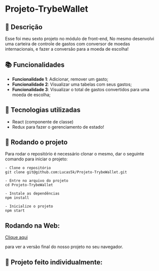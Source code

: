 # Projeto-TrybeWallet

## :memo: Descrição
<p>Esse foi meu sexto projeto no módulo de front-end, No mesmo desenvolvi uma carteira de controle de gastos com conversor de moedas internacionais,
e fazer a conversão para a moeda de escolha!</p>

## :books: Funcionalidades
* <b>Funcionalidade 1</b>: Adicionar, remover um gasto;
* <b>Funcionalidade 2</b>: Visualizar uma tabelas com seus gastos;
* <b>Funcionalidade 3</b>: Visualizar o total de gastos convertidos para uma moeda de escolha;

## :wrench: Tecnologias utilizadas
* React (componente de classe)
* Redux para fazer o gerenciamento de estado!

## :rocket: Rodando o projeto
Para rodar o repositório é necessário clonar o mesmo, dar o seguinte comando para iniciar o projeto:
```
- Clone o repositório
git clone git@github.com:Lucas5k/Projeto-TrybeWallet.git

- Entre no arquivo do projeto
cd Projeto-TrybeWallet

- Instale as dependências
npm install

- Inicialize o projeto
npm start

```

## Rodando na Web:

<a href="https://projeto-trybe-wallet.vercel.app/">Clique aqui</a><p>para ver a versão final do nosso projeto no seu navegador.</p>

<!-- ## :soon: Implementação futura
* O que será implementado na próxima sprint? -->

## :handshake: Projeto feito individualmente:

<!-- ## :dart: Status do projeto -->
